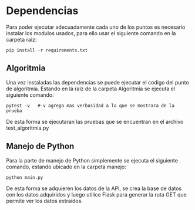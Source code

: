 # Dependencias
Para poder ejecutar adecuadamente cada uno de los puntos es necesario instalar los modulos usados, para ello usar el siguiente comando en la carpeta raiz:
```
pip install -r requirements.txt    
```

## Algoritmia
Una vez instaladas las dependencias se puede ejecutar el codigo del punto de algoritmia.
Estando en la raiz de la carpeta Algoritmia se ejecuta el siguiente comando:
```
pytest -v   #-v agrega mas verbosidad a lo que se mostrara de la prueba
```
De esta forma se ejecutaran las pruebas que se encuentran en el archivo test_algoritmia.py 
## Manejo de Python
Para la parte de manejo de Python simplemente se ejecuta el siguiente comando, estando ubicado en la carpeta manejo:
```
python main.py
```
De esta forma se adquieren los datos de la API, se crea la base de datos con los datos adquiridos y luego utilice Flask para generar la ruta GET que permite ver los
datos extraídos.
